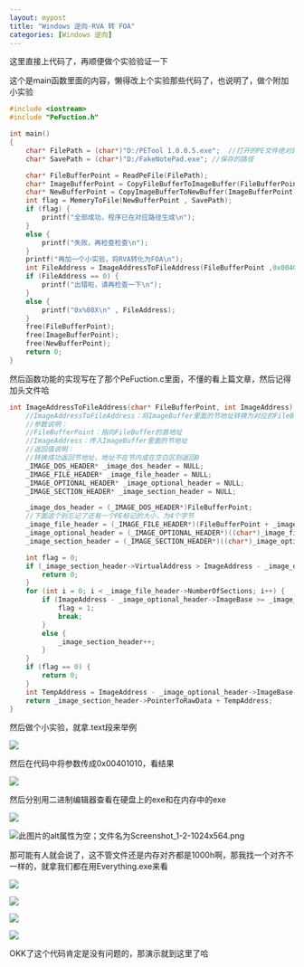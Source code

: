 ```yaml
---
layout: mypost
title: "Windows 逆向-RVA 转 FOA"
categories: [Windows 逆向]
---
```


这里直接上代码了，再顺便做个实验验证一下

这个是main函数里面的内容，懒得改上个实验那些代码了，也说明了，做个附加小实验

```C
#include <iostream>
#include "PeFuction.h"

int main()
{
	char* FilePath = (char*)"D:/PETool 1.0.0.5.exe";  //打开的PE文件绝对路径
	char* SavePath = (char*)"D:/FakeNotePad.exe"; //保存的路径

	char* FileBufferPoint = ReadPeFile(FilePath);
	char* ImageBufferPoint = CopyFileBufferToImageBuffer(FileBufferPoint);
	char* NewBufferPoint = CopyImageBufferToNewBuffer(ImageBufferPoint);
	int flag = MemeryToFile(NewBufferPoint , SavePath);
	if (flag) {
		printf("全部成功，程序已在对应路径生成\n");
	}
	else {
		printf("失败，再检查检查\n");
	}
	printf("再加一个小实验，将RVA转化为FOA\n");
	int FileAddress = ImageAddressToFileAddress(FileBufferPoint ,0x00401010);
	if (FileAddress == 0) {
		printf("出错啦，请再检查一下\n");
	}
	else {
		printf("0x%08X\n" , FileAddress);
	}
	free(FileBufferPoint);
	free(ImageBufferPoint);
	free(NewBufferPoint);
	return 0;
}
```

然后函数功能的实现写在了那个PeFuction.c里面，不懂的看上篇文章，然后记得加头文件哈

```C
int ImageAddressToFileAddress(char* FileBufferPoint, int ImageAddress) {
	//ImageAddressToFileAddress：将ImageBuffer里面的节地址转换为对应的FileBuffer的节地址
	//参数说明：
	//FileBufferPoint：指向FileBuffer的首地址
	//ImageAddress：传入ImageBuffer里面的节地址
	//返回值说明：
	//转换成功返回节地址，地址不在节内或在空白区则返回0
	_IMAGE_DOS_HEADER* _image_dos_header = NULL;
	_IMAGE_FILE_HEADER* _image_file_header = NULL;
	_IMAGE_OPTIONAL_HEADER* _image_optional_header = NULL;
	_IMAGE_SECTION_HEADER* _image_section_header = NULL;

	_image_dos_header = (_IMAGE_DOS_HEADER*)FileBufferPoint;
	//下面这个别忘记了还有一个PE标记的大小，为4个字节
	_image_file_header = (_IMAGE_FILE_HEADER*)(FileBufferPoint + _image_dos_header->e_lfanew + sizeof(PE));
	_image_optional_header = (_IMAGE_OPTIONAL_HEADER*)((char*)_image_file_header + 20);
	_image_section_header = (_IMAGE_SECTION_HEADER*)((char*)_image_optional_header + _image_file_header->SizeOfOptionalHeader);

	int flag = 0;
	if (_image_section_header->VirtualAddress > ImageAddress - _image_optional_header->ImageBase) {
		return 0;
	}
	for (int i = 0; i < _image_file_header->NumberOfSections; i++) {
		if (ImageAddress - _image_optional_header->ImageBase >= _image_section_header->VirtualAddress && ImageAddress - _image_optional_header->ImageBase < _image_section_header->VirtualAddress + _image_section_header->Misc.VirtualSize) {
			flag = 1;
			break;
		}
		else {
			_image_section_header++;
		}
	}
	if (flag == 0) {
		return 0;
	}
	int TempAddress = ImageAddress - _image_optional_header->ImageBase - _image_section_header->VirtualAddress;
	return _image_section_header->PointerToRawData + TempAddress;
}
```

然后做个小实验，就拿.text段来举例

![](Screenshot_6.png)

然后在代码中将参数传成0x00401010，看结果

![](Screenshot_7-1024x498.png)

然后分别用二进制编辑器查看在硬盘上的exe和在内存中的exe

![](Screenshot_5-1024x693.png)

![此图片的alt属性为空；文件名为Screenshot_1-2-1024x564.png](image-52.png)

那可能有人就会说了，这不管文件还是内存对齐都是1000h啊，那我找一个对齐不一样的，就拿我们都在用Everything.exe来看

![](Screenshot_1-3-1024x449.png)

![](Screenshot_2-2-1024x481.png)

![](Screenshot_3-1024x279.png)

![](Screenshot_4-1024x439.png)

OKK了这个代码肯定是没有问题的，那演示就到这里了哈